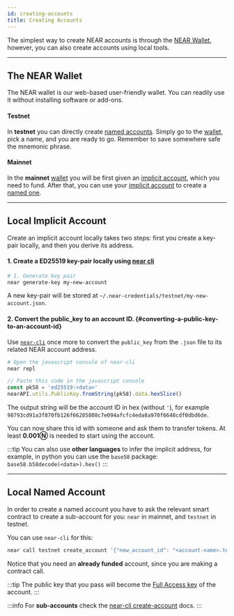 ```yaml
---
id: creating-accounts
title: Creating Accounts
---
```

The simplest way to create NEAR accounts is through the [NEAR Wallet](https://mynearwallet.com/), however, you can also create
accounts using local tools.

---

## The NEAR Wallet
The NEAR wallet is our web-based user-friendly wallet. You can readily use it without installing software or add-ons.

#### Testnet
In **testnet** you can directly create [named accounts](account-id.md#named-accounts). Simply go to the [wallet](https://testnet.mynearwallet.com/create),
pick a name, and you are ready to go. Remember to save somewhere safe the mnemonic phrase.

#### Mainnet
In the **mainnet** [wallet](https://mynearwallet.com/) you will be first given an [implicit account](account-id.md#implicit-accounts-implicit-accounts), which you need to fund. After
that, you can use your [implicit account](account-id.md#implicit-accounts-implicit-accounts) to create a [named one](account-id.md#named-accounts).

---

## Local Implicit Account
Create an implicit account locally takes two steps: first you create a key-pair locally, and then you derive its address.

#### 1. Create a ED25519 key-pair locally using [near cli](../../../4.tools/cli.md)

```bash
# 1. Generate key pair
near generate-key my-new-account
```

A new key-pair will be stored at `~/.near-credentials/testnet/my-new-account.json`.

#### 2. Convert the public_key to an account ID. {#converting-a-public-key-to-an-account-id}
Use [`near-cli`](../../../4.tools/cli.md) once more to convert the `public_key` from the `.json` file to its related NEAR account address.

```bash
# Open the javascript console of near-cli
near repl
```

```javascript
// Paste this code in the javascript console
const pk58 = 'ed25519:<data>'
nearAPI.utils.PublicKey.fromString(pk58).data.hexSlice()
```

The output string will be the account ID in hex (without `'`), for example `98793cd91a3f870fb126f66285808c7e094afcfc4eda8a970f6648cdf0dbd6de`.

You can now share this id with someone and ask them to transfer tokens. At least **0.001Ⓝ** is needed to start using the account.

:::tip
You can also use **other languages** to infer the implicit address, for example, in python you can use the `base58` package: `base58.b58decode(<data>).hex()`
:::

---

## Local Named Account
In order to create a named account you have to ask the relevant smart contract to create a sub-account for you: `near` in mainnet, and `testnet` in testnet.

You can use `near-cli` for this:

```bash
near call testnet create_account '{"new_account_id": "<account-name>.testnet", "new_public_key": "ed25519:<data>"}' --deposit 0.00182 --accountId <account-with-funds>
```

Notice that you need an **already funded** account, since you are making a contract call.

:::tip
The public key that you pass will become the [Full Access key](access-keys.md#full-access-keys-full-access-keys) of the account.
:::

:::info
For **sub-accounts** check the [near-cli create-account](../../../4.tools/cli.md#near-create-account) docs.
:::
